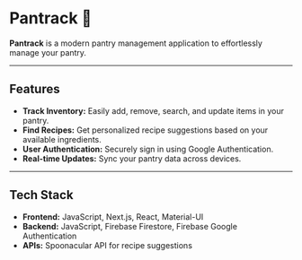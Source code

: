 # **Pantrack** 🥕

**Pantrack** is a modern pantry management application to effortlessly manage your pantry.

---

## **Features**

- **Track Inventory:** Easily add, remove, search, and update items in your pantry.
- **Find Recipes:** Get personalized recipe suggestions based on your available ingredients.
- **User Authentication:** Securely sign in using Google Authentication.
- **Real-time Updates:** Sync your pantry data across devices.

---

## **Tech Stack**

- **Frontend:** JavaScript, Next.js, React, Material-UI
- **Backend:** JavaScript, Firebase Firestore, Firebase Google Authentication
- **APIs:** Spoonacular API for recipe suggestions
